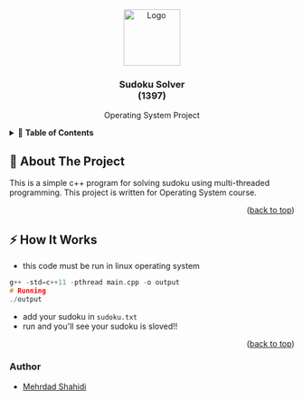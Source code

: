 
<div id="top"></div>
<!--
*** Thanks for checking out the Best-README-Template. If you have a suggestion
*** that would make this better, please fork the repo and create a pull request
*** or simply open an issue with the tag "enhancement".
*** Don't forget to give the project a star!
*** Thanks again! Now go create something AMAZING! :D
-->



<!-- PROJECT SHIELDS -->
<!--
*** I'm using markdown "reference style" links for readability.
*** Reference links are enclosed in brackets [ ] instead of parentheses ( ).
*** See the bottom of this document for the declaration of the reference variables
*** for contributors-url, forks-url, etc. This is an optional, concise syntax you may use.
*** https://www.markdownguide.org/basic-syntax/#reference-style-links
-->
<div align="center">
  <a href="https://basu.ac.ir/">
    <img src="https://upload.wikimedia.org/wikipedia/en/thumb/4/49/Bu_Ali_Sina_University.svg/1200px-Bu_Ali_Sina_University.svg.png" alt="Logo" width="100" height="100">
  </a>

  <h3 align="center">Sudoku Solver<br>(1397)</h3>
  <p align="center">
    Operating System Project
    <br />
  </p>
</div>



<!-- TABLE OF CONTENTS -->
<details>
  <summary>📗 <b>Table of Contents</b></summary>
  <ol>
    <li>
      <a href="#🔰-about-the-project"> About The Project</a>
    </li>
    <li><a href="#⚡-how-it-works">How it Works</a></li>
  </ol>
</details>



<!-- ABOUT THE PROJECT -->
## 🔰 About The Project
This is a simple c++ program for solving sudoku using multi-threaded programming. This project is written for Operating System course.

<p align="right">(<a href="#top">back to top</a>)</p>

## ⚡ How It Works
- this code must be run in linux operating system
```c++
g++ -std=c++11 -pthread main.cpp -o output
# Running
./output
```
- add your sudoku in `sudoku.txt` 
- run and you'll see your sudoku is sloved!!

<p align="right">(<a href="#top">back to top</a>)</p>


### Author
- [Mehrdad Shahidi](https://github.com/CyberKatze)
